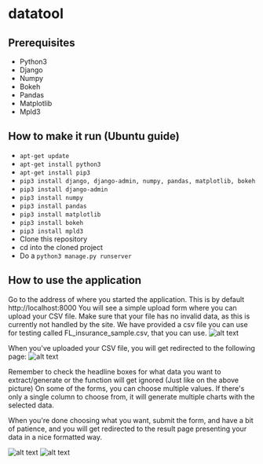 # datatool
## Prerequisites
- Python3
- Django
- Numpy
- Bokeh
- Pandas
- Matplotlib
- Mpld3


## How to make it run (Ubuntu guide)
- `apt-get update`
- `apt-get install python3`
- `apt-get install pip3`
- `pip3 install django, django-admin, numpy, pandas, matplotlib, bokeh`
- `pip3 install django-admin`
- `pip3 install numpy`
- `pip3 install pandas`
- `pip3 install matplotlib`
- `pip3 install bokeh`
- `pip3 install mpld3`
- Clone this repository
- cd into the cloned project
- Do a `python3 manage.py runserver`

## How to use the application
Go to the address of where you started the application. This is by default http://localhost:8000
You will see a simple upload form where you can upload your CSV file.
Make sure that your file has no invalid data, as this is currently not handled by the site. 
We have provided a csv file you can use for testing called FL_insurance_sample.csv, that you can use.
![alt text](https://www.dropbox.com/s/1kpaazk0s8nzeo9/Screen%20Shot%202017-05-24%20at%2011.16.10.png?dl=1)

When you've uploaded your CSV file, you will get redirected to the following page:
![alt text](https://www.dropbox.com/s/hncvoeor69ba1ns/Screen%20Shot%202017-05-24%20at%2011.30.54.png?dl=1)

Remember to check the headline boxes for what data you want to extract/generate or the function will get ignored (Just like on the above picture)
On some of the forms, you can choose multiple values. If there's only a single column to choose from, it will generate multiple charts with the selected data.

When you're done choosing what you want, submit the form, and have a bit of patience, and you will get redirected to the result page presenting your data in a nice formatted way.

![alt text](https://www.dropbox.com/s/wq1hlv4fdxb81an/Screen%20Shot%202017-05-24%20at%2012.25.14.png?dl=1)
![alt text](https://www.dropbox.com/s/zjgtggbm3v4yxgb/Screen%20Shot%202017-05-24%20at%2012.25.04.png?dl=1)
